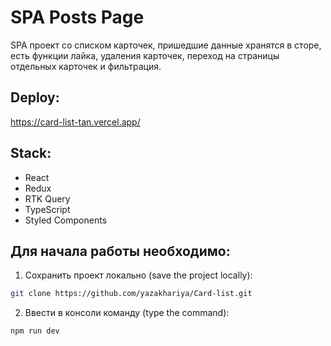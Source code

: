 # SPA Posts Page

SPA проект со списком карточек, пришедшие данные хранятся в сторе, есть функции лайка, удаления карточек, переход на страницы отдельных карточек и фильтрация.

## Deploy:
https://card-list-tan.vercel.app/

## Stack:

- React
- Redux
- RTK Query
- TypeScript
- Styled Components

## Для начала работы необходимо:
1. Сохранить проект локально (save the project locally): 
```bash
git clone https://github.com/yazakhariya/Card-list.git
```  
2. Ввести в консоли команду (type the command):
```bash 
npm run dev
```
